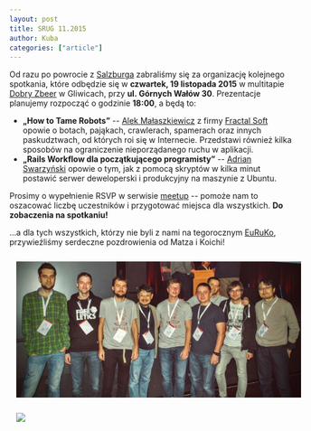 ```yaml
---
layout: post
title: SRUG 11.2015
author: Kuba
categories: ["article"]
---
```


Od razu po powrocie z [Salzburga](http://www.euruko2015.org/) zabraliśmy
się za organizację kolejnego spotkania, które odbędzie się w **czwartek,
19&nbsp;listopada&nbsp;2015** w multitapie [Dobry
Zbeer](https://www.facebook.com/DobryZbeer/) w Gliwicach, przy
**ul. Górnych&nbsp;Wałów&nbsp;30**. Prezentacje planujemy rozpocząć o
godzinie **18:00**, a będą to:

-   **„How to Tame Robots”** -- [Alek
    Małaszkiewicz](https://torrocus.com) z firmy [Fractal
    Soft](https://fractalsoft.org/pl) opowie o botach, pająkach,
    crawlerach, spamerach oraz innych paskudztwach, od których roi się
    w Internecie. Przedstawi również kilka sposobów na ograniczenie
    nieporządanego ruchu w aplikacji.
-   **„Rails Workflow dla początkującego programisty”** -- [Adrian
    Swarzyński](https://github.com/swarzynski) opowie o tym, jak z
    pomocą skryptów w kilka minut postawić serwer deweloperski i
    produkcyjny na maszynie z Ubuntu.

Prosimy o wypełnienie RSVP w serwisie
[meetup](http://www.meetup.com/srugpl/events/226560913/) -- pomoże nam
to oszacować liczbę uczestników i przygotować miejsca dla wszystkich.
**Do zobaczenia na spotkaniu!**

…a dla tych wszystkich, którzy nie byli z nami na tegorocznym
[EuRuKo](http://www.euruko2015.org/), przywieźliśmy serdeczne
pozdrowienia od Matza i Koichi!

<div class="text-center" style="display: block; width: 100%; padding: 0.75rem;">
    <img src="/assets/matz-5.jpg" class="img-thumbnail">
</div>

<a href="https://maps.google.com/maps?hl=pl&geocode=&q=Gornych+Walow+30+Gliwice&ll=50.291779,18.672595&z=14" class="text-center" style="display: block; width: 100%; padding: 0.75rem;">
    <img src="https://maps.google.com/maps/api/staticmap?center=50.291779,18.672595&zoom=14&markers=color:red|label:A|50.2936735,18.6604032&size=680x400&sensor=false&scale=2" class="img-thumbnail">
</a>
